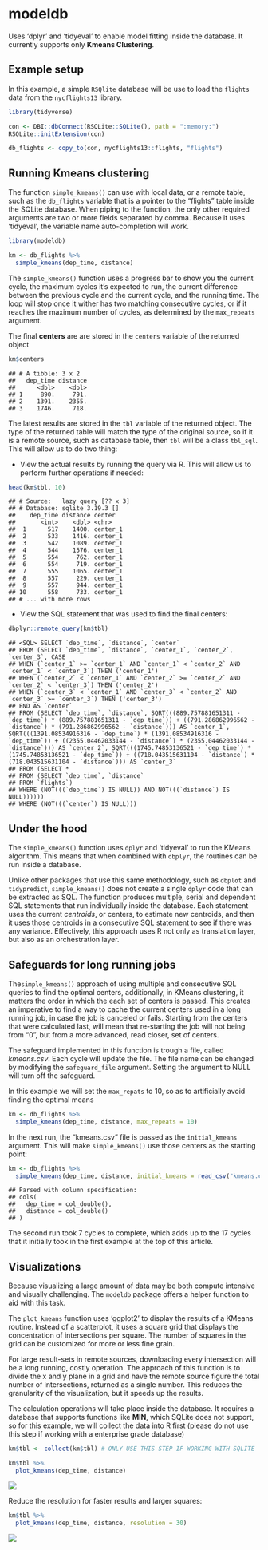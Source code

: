 modeldb
================

Uses ‘dplyr’ and ‘tidyeval’ to enable model fitting inside the database.
It currently supports only **Kmeans Clustering**.

## Example setup

In this example, a simple `RSQlite` database will be use to load the
`flights` data from the `nycflights13` library.

``` r
library(tidyverse)

con <- DBI::dbConnect(RSQLite::SQLite(), path = ":memory:")
RSQLite::initExtension(con)

db_flights <- copy_to(con, nycflights13::flights, "flights")
```

## Running Kmeans clustering

The function `simple_kmeans()` can use with local data, or a remote
table, such as the `db_flights` variable that is a pointer to the
“flights” table inside the SQLite database. When piping to the
function, the only other required arguments are two or more fields
separated by comma. Because it uses ‘tidyeval’, the variable name
auto-completion will work.

``` r
library(modeldb)

km <- db_flights %>%
  simple_kmeans(dep_time, distance)
```

The `simple_kmeans()` function uses a progress bar to show you the
current cycle, the maximum cycles it’s expected to run, the current
difference between the previous cycle and the current cycle, and the
running time. The loop will stop once it wither has two matching
consecutive cycles, or if it reaches the maximum number of cycles, as
determined by the `max_repeats` argument.

The final **centers** are are stored in the `centers` variable of the
returned object

``` r
km$centers
```

    ## # A tibble: 3 x 2
    ##   dep_time distance
    ##      <dbl>    <dbl>
    ## 1     890.     791.
    ## 2    1391.    2355.
    ## 3    1746.     718.

The latest results are stored in the `tbl` variable of the returned
object. The type of the returned table will match the type of the
original source, so if it is a remote source, such as database table,
then `tbl` will be a class `tbl_sql`. This will allow us to do two
thing:

  - View the actual results by running the query via R. This will allow
    us to perform further operations if needed:

<!-- end list -->

``` r
head(km$tbl, 10)
```

    ## # Source:   lazy query [?? x 3]
    ## # Database: sqlite 3.19.3 []
    ##    dep_time distance center  
    ##       <int>    <dbl> <chr>   
    ##  1      517    1400. center_1
    ##  2      533    1416. center_1
    ##  3      542    1089. center_1
    ##  4      544    1576. center_1
    ##  5      554     762. center_1
    ##  6      554     719. center_1
    ##  7      555    1065. center_1
    ##  8      557     229. center_1
    ##  9      557     944. center_1
    ## 10      558     733. center_1
    ## # ... with more rows

  - View the SQL statement that was used to find the final centers:

<!-- end list -->

``` r
dbplyr::remote_query(km$tbl)
```

    ## <SQL> SELECT `dep_time`, `distance`, `center`
    ## FROM (SELECT `dep_time`, `distance`, `center_1`, `center_2`, `center_3`, CASE
    ## WHEN (`center_1` >= `center_1` AND `center_1` < `center_2` AND `center_1` < `center_3`) THEN ('center_1')
    ## WHEN (`center_2` < `center_1` AND `center_2` >= `center_2` AND `center_2` < `center_3`) THEN ('center_2')
    ## WHEN (`center_3` < `center_1` AND `center_3` < `center_2` AND `center_3` >= `center_3`) THEN ('center_3')
    ## END AS `center`
    ## FROM (SELECT `dep_time`, `distance`, SQRT(((889.757881651311 - `dep_time`) * (889.757881651311 - `dep_time`)) + ((791.286862996562 - `distance`) * (791.286862996562 - `distance`))) AS `center_1`, SQRT(((1391.08534916316 - `dep_time`) * (1391.08534916316 - `dep_time`)) + ((2355.04462033144 - `distance`) * (2355.04462033144 - `distance`))) AS `center_2`, SQRT(((1745.74853136521 - `dep_time`) * (1745.74853136521 - `dep_time`)) + ((718.043515631104 - `distance`) * (718.043515631104 - `distance`))) AS `center_3`
    ## FROM (SELECT *
    ## FROM (SELECT `dep_time`, `distance`
    ## FROM `flights`)
    ## WHERE (NOT(((`dep_time`) IS NULL)) AND NOT(((`distance`) IS NULL))))))
    ## WHERE (NOT(((`center`) IS NULL)))

## Under the hood

The `simple_kmeans()` function uses `dplyr` and ‘tidyeval’ to run the
KMeans algorithm. This means that when combined with `dbplyr`, the
routines can be run inside a database.

Unlike other packages that use this same methodology, such as `dbplot`
and `tidypredict`, `simple_kmeans()` does not create a single `dplyr`
code that can be extracted as SQL. The function produces multiple,
serial and dependent SQL statements that run individually inside the
database. Each statement uses the current *centroids*, or centers, to
estimate new centroids, and then it uses those centroids in a
consecutive SQL statement to see if there was any variance. Effectively,
this approach uses R not only as translation layer, but also as an
orchestration layer.

## Safeguards for long running jobs

The`simple_kmeans()` approach of using multiple and consecutive SQL
queries to find the optimal centers, additionally, in KMeans clustering,
it matters the order in which the each set of centers is passed. This
creates an imperative to find a way to cache the current centers used in
a long running job, in case the job is canceled or fails. Starting from
the centers that were calculated last, will mean that re-starting the
job will not being from “0”, but from a more advanced, read closer, set
of centers.

The safeguard implemented in this function is trough a file, called
*kmeans.csv*. Each cycle will update the file. The file name can be
changed by modifying the `safeguard_file` argument. Setting the argument
to NULL will turn off the safeguard.

In this example we will set the `max_repats` to 10, so as to
artificially avoid finding the optimal means

``` r
km <- db_flights %>%
  simple_kmeans(dep_time, distance, max_repeats = 10)
```

In the next run, the “kmeans.csv” file is passed as the `initial_kmeans`
argument. This will make `simple_kmeans()` use those centers as the
starting point:

``` r
km <- db_flights %>%
  simple_kmeans(dep_time, distance, initial_kmeans = read_csv("kmeans.csv"))
```

    ## Parsed with column specification:
    ## cols(
    ##   dep_time = col_double(),
    ##   distance = col_double()
    ## )

The second run took 7 cycles to complete, which adds up to the 17 cycles
that it initially took in the first example at the top of this article.

## Visualizations

Because visualizing a large amount of data may be both compute intensive
and visually challenging. The `modeldb` package offers a helper function
to aid with this task.

The `plot_kmeans` function uses ‘ggplot2’ to display the results of a
KMeans routine. Instead of a scatterplot, it uses a square grid that
displays the concentration of intersections per square. The number of
squares in the grid can be customized for more or less fine grain.

For large result-sets in remote sources, downloading every intersection
will be a long running, costly operation. The approach of this function
is to divide the x and y plane in a grid and have the remote source
figure the total number of intersections, returned as a single number.
This reduces the granularity of the visualization, but it speeds up the
results.

The calculation operations will take place inside the database. It
requires a database that supports functions like **MIN**, which SQLite
does not support, so for this example, we will collect the data into R
first (please do not use this step if working with a enterprise grade
database)

``` r
km$tbl <- collect(km$tbl) # ONLY USE THIS STEP IF WORKING WITH SQLITE
```

``` r
km$tbl %>%
  plot_kmeans(dep_time, distance)
```

![](README_files/figure-gfm/unnamed-chunk-9-1.png)<!-- -->

Reduce the resolution for faster results and larger squares:

``` r
km$tbl %>%
  plot_kmeans(dep_time, distance, resolution = 30)
```

![](README_files/figure-gfm/unnamed-chunk-10-1.png)<!-- -->
